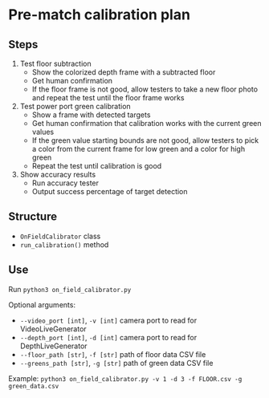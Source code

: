 # Pre-match calibration plan

## Steps
1. Test floor subtraction
    - Show the colorized depth frame with a subtracted floor
    - Get human confirmation
    - If the floor frame is not good, allow testers to take a new floor photo and repeat the test until the floor frame works
2. Test power port green calibration
    - Show a frame with detected targets
    - Get human confirmation that calibration works with the current green values
    - If the green value starting bounds are not good, allow testers to pick a color from the current frame for low green and a color for high green
    - Repeat the test until calibration is good
3. Show accuracy results
    - Run accuracy tester
    - Output success percentage of target detection

## Structure
- `OnFieldCalibrator` class
- `run_calibration()` method

## Use
Run `python3 on_field_calibrator.py`

Optional arguments:
- `--video_port [int]`, `-v [int]` camera port to read for VideoLiveGenerator
- `--depth_port [int]`, `-d [int]` camera port to read for DepthLiveGenerator
- `--floor_path [str]`, `-f [str]` path of floor data CSV file
- `--greens_path [str]`, `-g [str]` path of green data CSV file

Example: `python3 on_field_calibrator.py -v 1 -d 3 -f FLOOR.csv -g green_data.csv`
